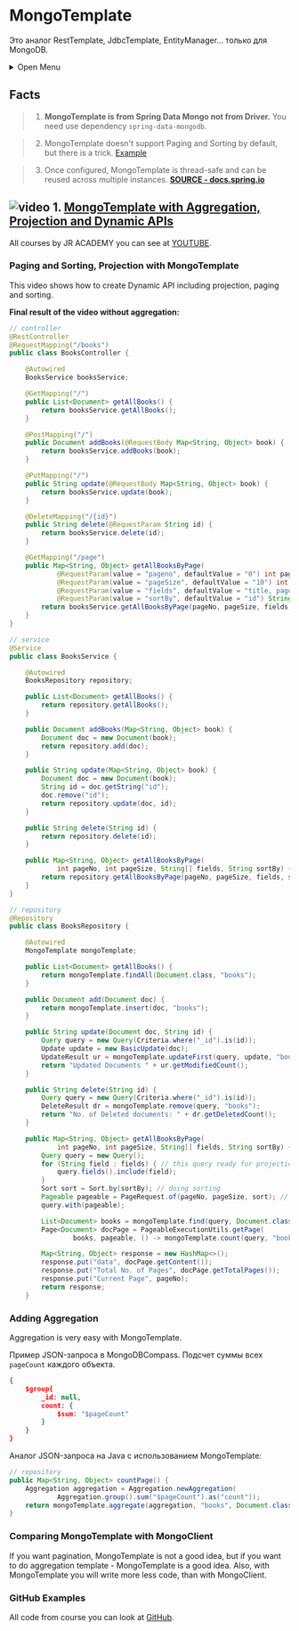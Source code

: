 # MongoTemplate
Это аналог RestTemplate, JdbcTemplate, EntityManager... только для MongoDB.

<details>
<summary>Open Menu</summary>

- [Facts](#facts)
- [MongoTemplate with Aggregation, Projection and Dynamic APIs](#-1-mongotemplate-with-aggregation-projection-and-dynamic-apis)
  - [Paging and Sorting, Projection with MongoTemplate](#paging-and-sorting-projection-with-mongotemplate)
  - [Adding Aggregation](#adding-aggregation)
  - [Comparing MongoTemplate with MongoClient](#comparing-mongotemplate-with-mongoclient)
  - [GitHub Examples](#github-examples)
  
</details>

## Facts
> 1. **MongoTemplate is from Spring Data Mongo not from Driver.** You need use dependency `spring-data-mongodb`.

> 2. MongoTemplate doesn't support Paging and Sorting by default, but there is a trick. [Example](#paging-and-sorting-projection-with-mongotemplate)

> 3. Once configured, MongoTemplate is thread-safe and can be reused across multiple instances.
> __[SOURCE - docs.spring.io](https://docs.spring.io/spring-data/mongodb/docs/current/reference/html/#mongo-template)__


## ![video](https://cloud.githubusercontent.com/assets/13649199/13672715/06dbc6ce-e6e7-11e5-81a9-04fbddb9e488.png) 1. <a href="https://youtu.be/Nfb67sEYDek?t=139">MongoTemplate with Aggregation, Projection and Dynamic APIs</a>
All courses by JR ACADEMY you can see at [YOUTUBE](https://www.youtube.com/channel/UC2J07tM000x5WKburzZIPGw).

### Paging and Sorting, Projection with MongoTemplate
This video shows how to create Dynamic API including projection, paging and sorting.

**Final result of the video without aggregation:**
```java
// controller
@RestController
@RequestMapping("/books")
public class BooksController {

    @Autowired
    BooksService booksService;

    @GetMapping("/")
    public List<Document> getAllBooks() {
        return booksService.getAllBooks();
    }

    @PostMapping("/")
    public Document addBooks(@RequestBody Map<String, Object> book) {
        return booksService.addBooks(book);
    }

    @PutMapping("/")
    public String update(@RequestBody Map<String, Object> book) {
        return booksService.update(book);
    }

    @DeleteMapping("/{id}")
    public String delete(@RequestParam String id) {
        return booksService.delete(id);
    }

    @GetMapping("/page")
    public Map<String, Object> getAllBooksByPage(
            @RequestParam(value = "pageno", defaultValue = "0") int pageNo,
            @RequestParam(value = "pageSize", defaultValue = "10") int pageSize,
            @RequestParam(value = "fields", defaultValue = "title, pageCount") String[] fields,
            @RequestParam(value = "sortBy", defaultValue = "id") String sortBy) {
        return booksService.getAllBooksByPage(pageNo, pageSize, fields, sortBy);
    }
}
```
```java
// service
@Service
public class BooksService {

    @Autowired
    BooksRepository repository;

    public List<Document> getAllBooks() {
        return repository.getAllBooks();
    }

    public Document addBooks(Map<String, Object> book) {
        Document doc = new Document(book);
        return repository.add(doc);
    }

    public String update(Map<String, Object> book) {
        Document doc = new Document(book);
        String id = doc.getString("id");
        doc.remove("id");
        return repository.update(doc, id);
    }

    public String delete(String id) {
        return repository.delete(id);
    }

    public Map<String, Object> getAllBooksByPage(
            int pageNo, int pageSize, String[] fields, String sortBy) {
        return repository.getAllBooksByPage(pageNo, pageSize, fields, sortBy);
    }
}
```
```java
// repository
@Repository
public class BooksRepository {

    @Autowired
    MongoTemplate mongoTemplate;

    public List<Document> getAllBooks() {
        return mongoTemplate.findAll(Document.class, "books");
    }

    public Document add(Document doc) {
        return mongoTemplate.insert(doc, "books");
    }

    public String update(Document doc, String id) {
        Query query = new Query(Criteria.where("_id").is(id));
        Update update = new BasicUpdate(doc);
        UpdateResult ur = mongoTemplate.updateFirst(query, update, "books");
        return "Updated Documents " + ur.getModifiedCount();
    }

    public String delete(String id) {
        Query query = new Query(Criteria.where("_id").is(id));
        DeleteResult dr = mongoTemplate.remove(query, "books");
        return "No. of Deleted documents: " + dr.getDeletedCount();
    }

    public Map<String, Object> getAllBooksByPage(
            int pageNo, int pageSize, String[] fields, String sortBy) {
        Query query = new Query();
        for (String field : fields) { // this query ready for projection after iteration
            query.fields().include(field);
        }
        Sort sort = Sort.by(sortBy); // doing sorting
        Pageable pageable = PageRequest.of(pageNo, pageSize, sort); // doing Pagination
        query.with(pageable);

        List<Document> books = mongoTemplate.find(query, Document.class, "books");
        Page<Document> docPage = PageableExecutionUtils.getPage(
                books, pageable, () -> mongoTemplate.count(query, "books"));

        Map<String, Object> response = new HashMap<>();
        response.put("data", docPage.getContent());
        response.put("Total No. of Pages", docPage.getTotalPages());
        response.put("Current Page", pageNo);
        return response;
    }
```

### Adding Aggregation
Aggregation is very easy with MongoTemplate.

Пример JSON-запроса в MongoDBCompass. Подсчет суммы всех `pageCount` каждого объекта.
```json
{
    $group{
        _id: null,
        count: {
            $sum: "$pageCount"
        }
    }
}
```
Аналог JSON-запроса на Java с использованием MongoTemplate:
```java
// repository
public Map<String, Object> countPage() {
    Aggregation aggregation = Aggregation.newAggregation(
            Aggregation.group().sum("$pageCount").as("count"));
    return mongoTemplate.aggregate(aggregation, "books", Document.class).getRawResults();
}
```

### Comparing MongoTemplate with MongoClient
If you want pagination, MongoTemplate is not a good idea, but if you want to do aggregation template - MongoTemplate is a good idea.
Also, with MongoTemplate you will write more less code, than with MongoClient.

### GitHub Examples
All code from course you can look at [GitHub](https://github.com/SergiaS/testMongo/tree/MongoTemplate_with_Aggregation%2C_Projection_and_Dynamic_APIs/src/main/java/com/mongo/testmongo).
